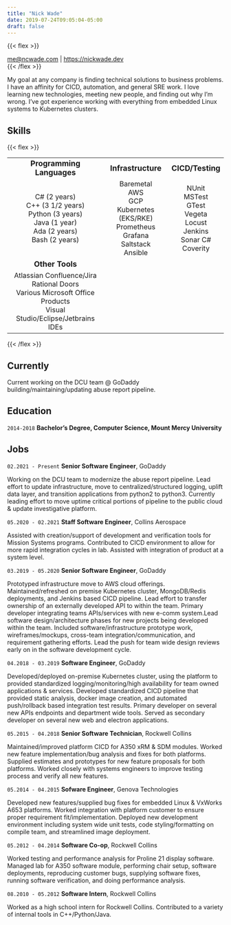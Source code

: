 ```yaml
---
title: "Nick Wade"
date: 2019-07-24T09:05:04-05:00
draft: false
---
```

{{< flex >}}
<div id="webaddress">
<a href="me@ncwade.com">me@ncwade.com</a>
| <a href="https://nickwade.dev">https://nickwade.dev</a>
</div>
{{< /flex >}}

My goal at any company is finding technical solutions to business problems. I have an affinity for CICD, automation, and general SRE work. I love learning new technologies, meeting new people, and finding out why I’m wrong. I’ve got experience working with everything from embedded Linux systems to Kubernetes clusters.

## Skills
{{< flex >}}

<table border="0">
 <tr>
    <td style="text-align:center"><b style="font-size:1.1em"> Programming Languages</b></td>
    <td style="text-align:center"><b style="font-size:1.1em">Infrastructure</b></td>
    <td style="text-align:center"><b style="font-size:1.1em"> CICD/Testing</b></td>
 </tr>
 <tr>
   <td style="text-align:center">
         <div>C# (2 years)</div>
         <div>C++ (3 1/2 years)</div>
         <div>Python (3 years)</div>
         <div>Java (1 year)</div>
         <div>Ada (2 years)</div>
         <div>Bash (2 years)</div>
   </td>
   <td style="text-align:center">
      <div>Baremetal</div>
      <div>AWS</div>
      <div>GCP</div>
      <div>Kubernetes (EKS/RKE)</div>
      <div>Prometheus</div>
      <div>Grafana</div>
      <div>Saltstack</div>
      <div>Ansible</div>
    </td>
   <td style="text-align:center">
      <div>NUnit</div>
      <div>MSTest</div>
      <div>GTest</div>
      <div>Vegeta</div>
      <div>Locust</div>
      <div>Jenkins</div>
      <div>Sonar C#</div>
      <div>Coverity</div>
    </td>
 </tr>
 <tr>
    <td style="text-align:center"><b style="font-size:1.1em"> Other Tools</b></td>
 </tr>
 <tr>
   <td style="text-align:center">
      <div>Atlassian Confluence/Jira </div>
      <div>Rational Doors</div>
      <div>Various Microsoft Office Products</div>
      <div>Visual Studio/Eclipse/Jetbrains IDEs</div>
    </td>
 </tr>
</table>

{{< /flex >}}

## Currently

Current working on the DCU team @ GoDaddy building/maintaining/updating abuse report pipeline.


## Education

`2014-2018`
__Bachelor’s Degree, Computer Science, Mount Mercy University__


## Jobs

`02.2021 - Present`
__Senior Software Engineer__, GoDaddy

Working on the DCU team to modernize the abuse report pipeline. Lead effort to update infrastructure, move to centralized/structured logging, uplift data layer, and transition applications from python2 to python3. Currently leading effort to move uptime critical portions of pipeline to the public cloud & update investigative platform.

`05.2020 - 02.2021`
__Staff Software Engineer__, Collins Aerospace

Assisted with creation/support of development and verification tools for Mission Systems programs. Contributed to CICD environment to allow for more rapid integration cycles in lab. Assisted with integration of product at a system level.

`03.2019 - 05.2020`
__Senior Software Engineer__, GoDaddy

Prototyped infrastructure move to AWS cloud offerings. Maintained/refreshed on premise Kubernetes cluster, MongoDB/Redis deployments, and Jenkins based CICD pipeline. Lead effort to transfer ownership of an externally developed API to within the team. Primary developer integrating teams APIs/services with new e-comm system.Lead software design/architecture phases for new projects being developed within the team. Included software/infrastructure prototype work, wireframes/mockups, cross-team integration/communication, and requirement gathering efforts. Lead the push for team wide design reviews early on in the software development cycle.

`04.2018 - 03.2019`
__Software Engineer__, GoDaddy

Developed/deployed on-premise Kubernetes cluster, using the platform to provided standardized logging/monitoring/high availability for team owned applications & services. Developed standardized CICD pipeline that provided static analysis, docker image creation, and automated push/rollback based integration test results. Primary developer on several new APIs endpoints and department wide tools. Served as secondary developer on several new web and electron applications.

`05.2015 - 04.2018`
__Senior Software Technician__, Rockwell Collins

Maintained/improved platform CICD for A350 xRM & SDM modules. Worked new feature implementation/bug analysis and fixes for both platforms. Supplied estimates and prototypes for new feature proposals for both platforms. Worked closely with systems engineers to improve testing process and verify all new features.

`05.2014 - 04.2015`
__Sofware Engineer__, Genova Technologies

Developed new features/supplied bug fixes for embedded Linux & VxWorks A653 platforms. Worked integration with platform customer to ensure proper requirement fit/implementation. Deployed new development environment including system wide unit tests, code styling/formatting on compile team, and streamlined image deployment.

`05.2012 - 04.2014`
__Software Co-op__, Rockwell Collins

Worked testing and performance analysis for Proline 21 display software. Managed lab for A350 software module, performing chair setup, software deployments, reproducing customer bugs, supplying software fixes, running software verification, and doing performance analysis.

`08.2010 - 05.2012`
__Software Intern__, Rockwell Collins

Worked as a high school intern for Rockwell Collins. Contributed to a variety of internal tools in C++/Python/Java.
